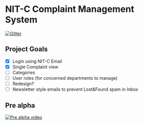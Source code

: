 # NIT-C Complaint Management System

[![Gitter](https://badges.gitter.im/NITC-ComplaintManagement/community.svg)](https://gitter.im/NITC-ComplaintManagement/community?utm_source=badge&utm_medium=badge&utm_campaign=pr-badge)


## Project Goals
- [x] Login using NIT-C Email
- [x] Single Complaint view
- [ ] Categories
- [ ] User roles (for concerned departments to manage)
- [ ] Redesign?
- [ ] Newsletter style emails to prevent Lost&Found spam in Inbox

## Pre alpha 
[![Pre alpha video](http://img.youtube.com/vi/tsOHJ9pt_q8/0.jpg)](http://www.youtube.com/watch?v=tsOHJ9pt_q8 "Pre-alpha video")

